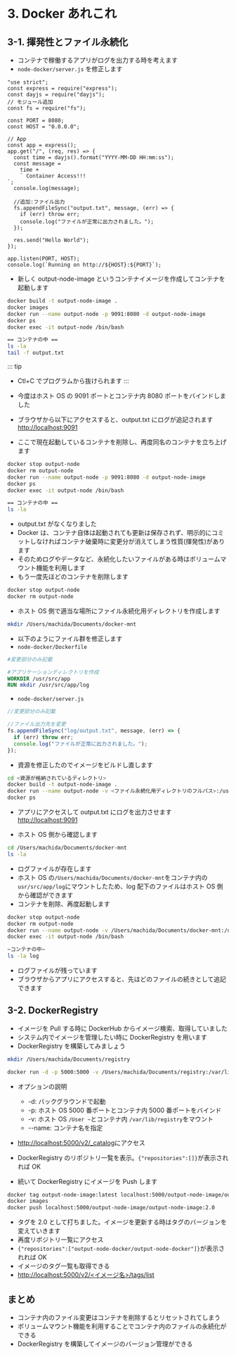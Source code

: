 # 3. Docker あれこれ

## 3-1. 揮発性とファイル永続化

- コンテナで稼働するアプリがログを出力する時を考えます
- `node-docker/server.js` を修正します

```jsx{4-5,20-24}
"use strict";
const express = require("express");
const dayjs = require("dayjs");
// モジュール追加
const fs = require("fs");

const PORT = 8080;
const HOST = "0.0.0.0";

// App
const app = express();
app.get("/", (req, res) => {
  const time = dayjs().format("YYYY-MM-DD HH:mm:ss");
  const message =
    time +
    ` Container Access!!!
`;
  console.log(message);

  //追加:ファイル出力
  fs.appendFileSync("output.txt", message, (err) => {
    if (err) throw err;
    console.log("ファイルが正常に出力されました。");
  });

  res.send("Hello World");
});

app.listen(PORT, HOST);
console.log(`Running on http://${HOST}:${PORT}`);
```

- 新しく output-node-image というコンテナイメージを作成してコンテナを起動します

```sh
docker build -t output-node-image .
docker images
docker run --name output-node -p 9091:8080 -d output-node-image
docker ps
docker exec -it output-node /bin/bash

== コンテナの中 ==
ls -la
tail -f output.txt
```

::: tip

- Ctl+C でプログラムから抜けられます
  :::
- 今度はホスト OS の 9091 ポートとコンテナ内 8080 ポートをバインドしました
- ブラウザから以下にアクセスすると、output.txt にログが追記されます
  [http://localhost:9091](http://localhost:9091)

- ここで現在起動しているコンテナを削除し、再度同名のコンテナを立ち上げます

```sh
docker stop output-node
docker rm output-node
docker run --name output-node -p 9091:8080 -d output-node-image
docker ps
docker exec -it output-node /bin/bash

== コンテナの中 ==
ls -la
```

- output.txt がなくなりました
- Docker は、コンテナ自体は起動されても更新は保存されず、明示的にコミットしなければコンテナ破棄時に変更分が消えてしまう性質(揮発性)があります
- そのためログやデータなど、永続化したいファイルがある時はボリュームマウント機能を利用します
- もう一度先ほどのコンテナを削除します

```sh
docker stop output-node
docker rm output-node
```

- ホスト OS 側で適当な場所にファイル永続化用ディレクトリを作成します

```sh
mkdir /Users/machida/Documents/docker-mnt
```

- 以下のようにファイル群を修正します
- `node-docker/Dockerfile`

```dockerfile {5}
#変更部分のみ記載

#アプリケーションディレクトリを作成
WORKDIR /usr/src/app
RUN mkdir /usr/src/app/log
```

- `node-docker/server.js`

```jsx {4}
//変更部分のみ記載

//ファイル出力先を変更
fs.appendFileSync("log/output.txt", message, (err) => {
  if (err) throw err;
  console.log("ファイルが正常に出力されました。");
});
```

- 資源を修正したのでイメージをビルドし直します

```sh
cd <資源が格納されているディレクトリ>
docker build -t output-node-image .
docker run --name output-node -v <ファイル永続化用ディレクトリのフルパス>:/usr/src/app/log -p 9091:8080 -d output-node-image
docker ps
```

- アプリにアクセスして output.txt にログを出力させます
  [http://localhost:9091](http://localhost:9091)

- ホスト OS 側から確認します

```sh
cd /Users/machida/Documents/docker-mnt
ls -la
```

- ログファイルが存在します
- ホスト OS の`/Users/machida/Documents/docker-mnt`をコンテナ内の`usr/src/app/log`にマウントしたため、log 配下のファイルはホスト OS 側から確認ができます
- コンテナを削除、再度起動します

```sh
docker stop output-node
docker rm output-node
docker run --name output-node -v /Users/machida/Documents/docker-mnt:/usr/src/app/log -p 9091:8080 -d output-node-image
docker exec -it output-node /bin/bash

~コンテナの中~
ls -la log
```

- ログファイルが残っています
- ブラウザからアプリにアクセスすると、先ほどのファイルの続きとして追記できます

## 3-2. DockerRegistry

- イメージを Pull する時に DockerHub からイメージ検索、取得していました
- システム内でイメージを管理したい時に DockerRegistry を用います
- DockerRegistry を構築してみましょう

```sh
mkdir /Users/machida/Documents/registry

docker run -d -p 5000:5000 -v /Users/machida/Documents/registry:/var/lib/registry --name registry registry:2.3.0
```

- オプションの説明

  - -d: バックグラウンドで起動
  - -p: ホスト OS 5000 番ポートとコンテナ内 5000 番ポートをバインド
  - -v: ホスト OS `/User ~`とコンテナ内 `/var/lib/registry`をマウント
  - --name: コンテナ名を指定

- [http://localhost:5000/v2/\_catalog](http://localhost:5000/v2/_catalog)にアクセス
- DockerRegistry のリポジトリ一覧を表示。`{"repositories":[]}`が表示されれば OK

- 続いて DockerRegistry にイメージを Push します

```sh
docker tag output-node-image:latest localhost:5000/output-node-image/output-node-image:2.0
docker images
docker push localhost:5000/output-node-image/output-node-image:2.0
```

- タグを 2.0 として打ちました。イメージを更新する時はタグのバージョンを変えていきます
- 再度リポジトリ一覧にアクセス
- `{"repositories":["output-node-docker/output-node-docker"]}`が表示されれば OK
- イメージのタグ一覧も取得できる
- [http://localhost:5000/v2/<イメージ名>/tags/list](http://localhost:5000/v2/output-node-image/output-node-image/tags/list)

## まとめ

- コンテナ内のファイル変更はコンテナを削除するとリセットされてしまう
- ボリュームマウント機能を利用することでコンテナ内のファイルの永続化ができる
- DockerRegistry を構築してイメージのバージョン管理ができる
